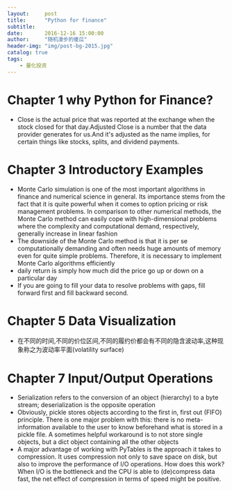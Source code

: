 ```yaml
---
layout:     post
title:      "Python for finance"
subtitle:
date:       2016-12-16 15:00:00
author:     "随机漫步的傻瓜"
header-img: "img/post-bg-2015.jpg"
catalog: true
tags:
    - 量化投资
---
```


# Chapter 1 why Python for Finance?
- Close is the actual price that was reported at the exchange when the stock closed for that day.Adjusted Close is a number that the data provider generates for us.And it's adjusted as the name implies, for certain things like stocks, splits, and dividend payments.

# Chapter 3 Introductory Examples
- Monte Carlo simulation is one of the most important algorithms in finance and numerical science in general. Its importance stems from the fact that it is quite powerful when it comes to option pricing or risk management problems. In comparison to other numerical methods, the Monte Carlo method can easily cope with high-dimensional problems where the complexity and computational demand, respectively, generally increase in linear fashion
- The downside of the Monte Carlo method is that it is per se computationally demanding and often needs huge amounts of memory even for quite simple problems. Therefore, it is necessary to implement Monte Carlo algorithms efficiently
- daily return is simply how much did the price go up or down on a particular day
- If you are going to fill your data to resolve problems with gaps, fill forward first and fill backward second.

# Chapter 5 Data Visualization
- 在不同的时间,不同的价位区间,不同的履约价都会有不同的隐含波动率,这种现象称之为波动率平面(volatility surface)

# Chapter 7 Input/Output Operations
- Serialization refers to the conversion of an object (hierarchy) to a byte stream; deserialization is the opposite operation
- Obviously, pickle stores objects according to the first in, first out (FIFO) principle. There is one major problem with this: there is no meta-information available to the user to know beforehand what is stored in a pickle file. A sometimes helpful workaround is to not store single objects, but a dict object containing all the other objects
- A major advantage of working with PyTables is the approach it takes to compression. It uses compression not only to save space on disk, but also to improve the performance of I/O operations. How does this work? When I/O is the bottleneck and the CPU is able to (de)compress data fast, the net effect of compression in terms of speed might be positive.

